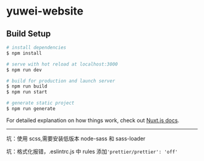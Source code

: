 # yuwei-website

## Build Setup

```bash
# install dependencies
$ npm install

# serve with hot reload at localhost:3000
$ npm run dev

# build for production and launch server
$ npm run build
$ npm run start

# generate static project
$ npm run generate
```

For detailed explanation on how things work, check out [Nuxt.js docs](https://nuxtjs.org).

---

坑：使用 scss,需要安装低版本 node-sass 和 sass-loader

坑：格式化报错，.eslintrc.js 中 rules 添加`'prettier/prettier': 'off'`
